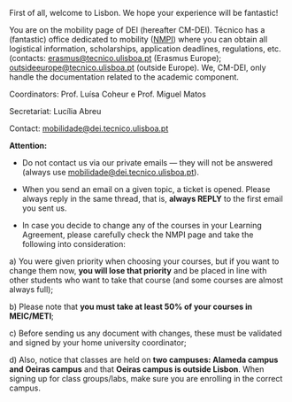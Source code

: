 
First of all, welcome to Lisbon. We hope your experience will be fantastic! 

You are on the mobility page of DEI (hereafter CM-DEI). Técnico has a (fantastic) office dedicated to mobility ([NMPI](https://aai.tecnico.ulisboa.pt/en/nucleo-de-mobilidade-e-parcerias-internacionais/)) where you can obtain all logistical information, scholarships, application deadlines, regulations, etc. (contacts: erasmus@tecnico.ulisboa.pt (Erasmus Europe); outsideeurope@tecnico.ulisboa.pt (outside Europe). We, CM-DEI, only handle the documentation related to the academic component.

Coordinators: Prof. Luísa Coheur e Prof. Miguel Matos

Secretariat: Lucília Abreu

Contact: mobilidade@dei.tecnico.ulisboa.pt

**Attention:**

- Do not contact us via our private emails — they will not be answered (always use mobilidade@dei.tecnico.ulisboa.pt).

- When you send an email on a given topic, a ticket is opened. Please always reply in the same thread, that is, **always REPLY** to the first email you sent us.

- In case you decide to change any of the courses in your Learning Agreement, please carefully check the NMPI page and take the following into consideration:

a) You were given priority when choosing your courses, but if you want to change them now, **you will lose that priority** and be placed in line with other students who want to take that course (and some courses are almost always full);

b) Please note that **you must take at least 50% of your courses in MEIC/METI**;

c) Before sending us any document with changes, these must be validated and signed by your home university coordinator;

d) Also, notice that classes are held on **two campuses: Alameda campus and Oeiras campus** and that **Oeiras campus is outside Lisbon**. When signing up for class groups/labs, make sure you are enrolling in the correct campus.
